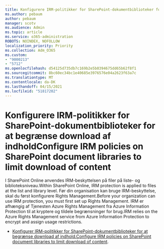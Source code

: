 ```yaml
---
title: Konfigurere IRM-politikker for SharePoint-dokumentbiblioteker for at begrænse download af indhold
ms.author: pebaum
author: pebaum
manager: scotv
ms.audience: Admin
ms.topic: article
ms.service: o365-administration
ROBOTS: NOINDEX, NOFOLLOW
localization_priority: Priority
ms.collection: Adm_O365
ms.custom:
- "9000213"
- "5712"
ms.openlocfilehash: d54125d735db7c169b2e5b0394675dd65b62f8f1
ms.sourcegitcommit: 8bc60ec34bc1e40685e3976576e04a2623f63a7c
ms.translationtype: MT
ms.contentlocale: da-DK
ms.lasthandoff: 04/15/2021
ms.locfileid: "51817202"
---
```

# <a name="configure-irm-policies-on-sharepoint-document-libraries-to-limit-download-of-content"></a><span data-ttu-id="cff4d-102">Konfigurere IRM-politikker for SharePoint-dokumentbiblioteker for at begrænse download af indhold</span><span class="sxs-lookup"><span data-stu-id="cff4d-102">Configure IRM policies on SharePoint document libraries to limit download of content</span></span>

<span data-ttu-id="cff4d-103">I SharePoint Online anvendes IRM-beskyttelsen på filer på liste- og biblioteksniveau.</span><span class="sxs-lookup"><span data-stu-id="cff4d-103">Within SharePoint Online, IRM protection is applied to files at the list and library level.</span></span> <span data-ttu-id="cff4d-104">Før din organisation kan bruge IRM-beskyttelse, skal du først konfigurere Rights Management.</span><span class="sxs-lookup"><span data-stu-id="cff4d-104">Before your organization can use IRM protection, you must first set up Rights Management.</span></span> <span data-ttu-id="cff4d-105">IRM er afhængig af Tjenesten Azure Rights Management fra Azure Information Protection til at kryptere og tildele begrænsninger for brug.</span><span class="sxs-lookup"><span data-stu-id="cff4d-105">IRM relies on the Azure Rights Management service from Azure Information Protection to encrypt and assign usage restrictions.</span></span>

- <span data-ttu-id="cff4d-106">[Konfigurer IRM-politikker for SharePoint-dokumentbiblioteker for at begrænse download af indhold.](https://docs.microsoft.com/microsoft-365/compliance/set-up-irm-in-sp-admin-center)</span><span class="sxs-lookup"><span data-stu-id="cff4d-106">[Configure IRM policies on SharePoint document libraries to limit download of content](https://docs.microsoft.com/microsoft-365/compliance/set-up-irm-in-sp-admin-center).</span></span>
